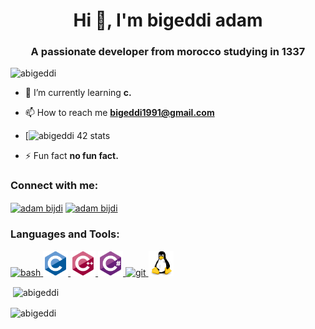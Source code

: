 <h1 align="center">Hi 👋, I'm bigeddi adam</h1>
<h3 align="center">A passionate developer from morocco studying in 1337</h3>

<p align="left"> <img src="https://komarev.com/ghpvc/?username=abigeddi&label=Profile%20views&color=0e75b6&style=flat" alt="abigeddi" /> </p>

- 🌱 I’m currently learning **c.**

- 📫 How to reach me **bigeddi1991@gmail.com**
- [![abigeddi 42 stats](https://badge42.herokuapp.com/api/stats/abigeddi)

- ⚡ Fun fact **no fun fact.**

<h3 align="left">Connect with me:</h3>
<p align="left">
<a href="https://twitter.com/adam bijdi" target="blank"><img align="center" src="https://raw.githubusercontent.com/rahuldkjain/github-profile-readme-generator/master/src/images/icons/Social/twitter.svg" alt="adam bijdi" height="30" width="40" /></a>
<a href="https://fb.com/adam bijdi" target="blank"><img align="center" src="https://raw.githubusercontent.com/rahuldkjain/github-profile-readme-generator/master/src/images/icons/Social/facebook.svg" alt="adam bijdi" height="30" width="40" /></a>
</p>

<h3 align="left">Languages and Tools:</h3>
<p align="left"> <a href="https://www.gnu.org/software/bash/" target="_blank" rel="noreferrer"> <img src="https://www.vectorlogo.zone/logos/gnu_bash/gnu_bash-icon.svg" alt="bash" width="40" height="40"/> </a> <a href="https://www.cprogramming.com/" target="_blank" rel="noreferrer"> <img src="https://raw.githubusercontent.com/devicons/devicon/master/icons/c/c-original.svg" alt="c" width="40" height="40"/> </a> <a href="https://www.w3schools.com/cpp/" target="_blank" rel="noreferrer"> <img src="https://raw.githubusercontent.com/devicons/devicon/master/icons/cplusplus/cplusplus-original.svg" alt="cplusplus" width="40" height="40"/> </a> <a href="https://www.w3schools.com/cs/" target="_blank" rel="noreferrer"> <img src="https://raw.githubusercontent.com/devicons/devicon/master/icons/csharp/csharp-original.svg" alt="csharp" width="40" height="40"/> </a> <a href="https://git-scm.com/" target="_blank" rel="noreferrer"> <img src="https://www.vectorlogo.zone/logos/git-scm/git-scm-icon.svg" alt="git" width="40" height="40"/> </a> <a href="https://www.linux.org/" target="_blank" rel="noreferrer"> <img src="https://raw.githubusercontent.com/devicons/devicon/master/icons/linux/linux-original.svg" alt="linux" width="40" height="40"/> </a> </p>

<p>&nbsp;<img align="center" src="https://github-readme-stats.vercel.app/api?username=abigeddi&show_icons=true&locale=en" alt="abigeddi" /></p>

<p><img align="center" src="https://github-readme-streak-stats.herokuapp.com/?user=abigeddi&" alt="abigeddi" /></p>
